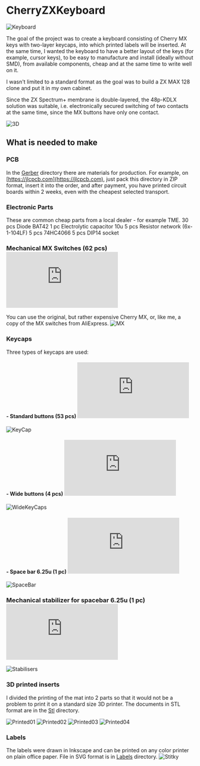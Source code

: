 # CherryZXKeyboard

![Keyboard](/Images/Keyboard06.jpg)

The goal of the project was to create a keyboard consisting of Cherry MX keys with two-layer keycaps, into which printed labels will be inserted. At the same time, I wanted the keyboard to have a better layout of the keys (for example, cursor keys), to be easy to manufacture and install (ideally without SMD), from available components, cheap and at the same time to write well on it.

I wasn't limited to a standard format as the goal was to build a ZX MAX 128 clone and put it in my own cabinet.

Since the ZX Spectrum+ membrane is double-layered, the 48p-KDLX solution was suitable, i.e. electronically secured switching of two contacts at the same time, since the MX buttons have only one contact.

![3D](/Images/CherryZXKeyboard3D.png )

## What is needed to make

### PCB
In the [Gerber](/Gerber) directory there are materials for production. For example, on [https://jlcpcb.com](https://jlcpcb.com), just pack this directory in ZIP format, insert it into the order, and after payment, you have printed circuit boards within 2 weeks, even with the cheapest selected transport.

### Electronic Parts
These are common cheap parts from a local dealer - for example TME.
30 pcs Diode BAT42
1 pc Electrolytic capacitor 10u
5 pcs Resistor network (6x-1-104LF) 
5 pcs 74HC4066
5 pcs DIP14 socket

### Mechanical MX Switches (62 pcs) ![AliExpress](https://www.aliexpress.com/item/1005004285423123.html )
You can use the original, but rather expensive Cherry MX, or, like me, a copy of the MX switches from AliExpress.
![MX](/Images/MX.png )

### Keycaps
Three types of keycaps are used:

#### - Standard buttons (53 pcs) ![AliExpress](https://www.aliexpress.com/item/1005004623750938.html )
![KeyCap](/Images/Keyboard05.jpg )


#### - Wide buttons (4 pcs) ![AliExpress](https://www.aliexpress.com/item/1005003201365793.html )
![WideKeyCaps](/Images/WideKeyCaps.jpg )


#### - Space bar 6.25u (1 pc) ![AliExpress](https://www.aliexpress.com/item/1005003211865080.html )
![SpaceBar](/Images/SpaceBar.jpg )

### Mechanical stabilizer for spacebar 6.25u (1 pc) ![AliExpress](https://www.aliexpress.com/item/1005002552011081.html )
![Stabilisers](/Images/Stabilisers.jpg )

### 3D printed inserts
I divided the printing of the mat into 2 parts so that it would not be a problem to print it on a standard size 3D printer. The documents in STL format are in the [Stl](./Stl) directory.

![Printed01](/Images/Keyboard01.jpg )
![Printed02](/Images/Keyboard02.jpg )
![Printed03](/Images/Keyboard03.jpg )
![Printed04](/Images/Keyboard04.jpg )

### Labels
The labels were drawn in Inkscape and can be printed on any color printer on plain office paper. File in SVG format is in [Labels](./Labels) directory.
![Stitky](/Images/Stitky.png )




